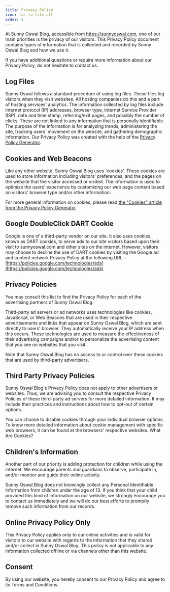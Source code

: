```yaml
---
title: Privacy Policy
icon: fas fa-file-alt
order: 5
---
```



At Sunny Oswal Blog, accessible from https://sunnyoswal.com, one of our main priorities is the privacy of our visitors. This Privacy Policy document contains types of information that is collected and recorded by Sunny Oswal Blog and how we use it.

If you have additional questions or require more information about our Privacy Policy, do not hesitate to contact us.

Log Files
---------

Sunny Oswal follows a standard procedure of using log files. These files log visitors when they visit websites. All hosting companies do this and a part of hosting services' analytics. The information collected by log files include internet protocol (IP) addresses, browser type, Internet Service Provider (ISP), date and time stamp, referring/exit pages, and possibly the number of clicks. These are not linked to any information that is personally identifiable. The purpose of the information is for analyzing trends, administering the site, tracking users' movement on the website, and gathering demographic information. Our Privacy Policy was created with the help of the [Privacy Policy Generator](https://www.privacypolicyonline.com/privacy-policy-generator/).

Cookies and Web Beacons
-----------------------

Like any other website, Sunny Oswal Blog uses 'cookies'. These cookies are used to store information including visitors' preferences, and the pages on the website that the visitor accessed or visited. The information is used to optimize the users' experience by customizing our web page content based on visitors' browser type and/or other information.

For more general information on cookies, please read [the "Cookies" article from the Privacy Policy Generator](https://www.privacypolicyonline.com/what-are-cookies/).

Google DoubleClick DART Cookie
------------------------------

Google is one of a third-party vendor on our site. It also uses cookies, known as DART cookies, to serve ads to our site visitors based upon their visit to sunnyoswal.com and other sites on the internet. However, visitors may choose to decline the use of DART cookies by visiting the Google ad and content network Privacy Policy at the following URL – [https://policies.google.com/technologies/ads](https://policies.google.com/technologies/ads)

Privacy Policies
----------------

You may consult this list to find the Privacy Policy for each of the advertising partners of Sunny Oswal Blog.

Third-party ad servers or ad networks uses technologies like cookies, JavaScript, or Web Beacons that are used in their respective advertisements and links that appear on Sunny Oswal Blog, which are sent directly to users' browser. They automatically receive your IP address when this occurs. These technologies are used to measure the effectiveness of their advertising campaigns and/or to personalize the advertising content that you see on websites that you visit.

Note that Sunny Oswal Blog has no access to or control over these cookies that are used by third-party advertisers.

Third Party Privacy Policies
----------------------------

Sunny Oswal Blog's Privacy Policy does not apply to other advertisers or websites. Thus, we are advising you to consult the respective Privacy Policies of these third-party ad servers for more detailed information. It may include their practices and instructions about how to opt-out of certain options.

You can choose to disable cookies through your individual browser options. To know more detailed information about cookie management with specific web browsers, it can be found at the browsers' respective websites. What Are Cookies?

Children's Information
----------------------

Another part of our priority is adding protection for children while using the internet. We encourage parents and guardians to observe, participate in, and/or monitor and guide their online activity.

Sunny Oswal Blog does not knowingly collect any Personal Identifiable Information from children under the age of 13. If you think that your child provided this kind of information on our website, we strongly encourage you to contact us immediately and we will do our best efforts to promptly remove such information from our records.

Online Privacy Policy Only
--------------------------

This Privacy Policy applies only to our online activities and is valid for visitors to our website with regards to the information that they shared and/or collect in Sunny Oswal Blog. This policy is not applicable to any information collected offline or via channels other than this website.

Consent
-------

By using our website, you hereby consent to our Privacy Policy and agree to its Terms and Conditions.
